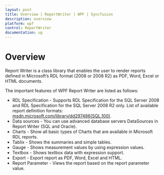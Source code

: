 ```yaml
---
layout: post
title: Overview | ReportWriter | WPF | Syncfusion
description: overview
platform: wpf
control: ReportWriter
documentation: ug
---
```


# Overview

Report Writer is a class library that enables the user to render reports defined in Microsoft’s RDL format (2008 or 2008 R2) as PDF, Word, Excel or HTML documents. 

The important features of WPF Report Writer are listed as follows:

* RDL Specification - Supports RDL Specification for the SQL Server 2008 and RDL Specification for the SQL Server 2008 R2 only. List of available report definition formats: [msdn.microsoft.com/library/dd297486(SQL.100)](https://msdn.microsoft.com/library/dd297486(SQL.100).aspx).
* Data sources - You can use advanced database servers DataSources in Report Writer (SQL and Oracle).
* Charts - Show all basic types of Charts that are available in Microsoft RDL reports.
* Tablix - Shows the summaries and simple tables.
* Gauge - Shows measurement values by using expression values.
* Textbox - Shows textbox data with expression support.
* Export - Export report as PDF, Word, Excel and HTML.
* Report Parameter - Views the report based on the report parameter value.


